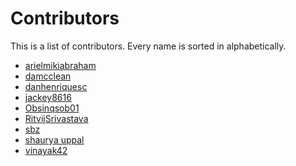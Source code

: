 # Contributors
This is a list of contributors.
Every name is sorted in alphabetically.

- [arielmikiabraham](https://github.com/arielmikiabraham)
- [damcclean](https://github.com/damcclean)
- [danhenriquesc](https://github.com/danhenriquesc)
- [jackey8616](https://github.com/jackey8616)
- [Obsinqsob01](https://github.com/Obsinqsob01)
- [RitvijSrivastava](https://github.com/RitvijSrivastava) 
- [sbz](https://github.com/sbz)
- [shaurya uppal](https://github.com/shauryauppal)
- [vinayak42](https://github.com/vinayak42)